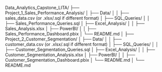 Data_Analytics_Capstone_LITA/
├── Project_1_Sales_Performance_Analysis/
│   ├── Data/
│   │   ├── sales_data.csv (or .xlsx/.sql if different format)
│   ├── SQL_Queries/
│   │   ├── Sales_Performance_Queries.sql
│   ├── Excel_Analysis/
│   │   ├── Sales_Analysis.xlsx
│   ├── PowerBI/
│   │   ├── Sales_Performance_Dashboard.pbix
│   └── README.md
│
├── Project_2_Customer_Segmentation/
│   ├── Data/
│   │   ├── customer_data.csv (or .xlsx/.sql if different format)
│   ├── SQL_Queries/
│   │   ├── Customer_Segmentation_Queries.sql
│   ├── Excel_Analysis/
│   │   ├── Customer_Segmentation_Analysis.xlsx
│   ├── PowerBI/
│   │   ├── Customer_Segmentation_Dashboard.pbix
│   └── README.md
│
└── README.md
